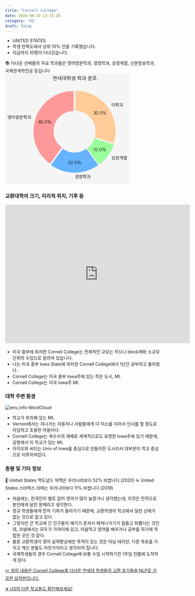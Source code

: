 ```yaml
---
title: "Cornell College"
date: 2020-08-19 13:15:34
category: 'US'
draft: false
---
```



* UNITED STATES
* 학생 만족도에서 상위 10% 안을 기록했습니다.
* 지금까지 10명이 다녀갔습니다. 

📚 다녀온 선배들의 주요 학과들은 영어영문학과, 경영학과, 상경계열, 신문방송학과, 국제관계학전공 등입니다
![department-info](../plots/US000055.png)
### 교환대학의 크기, 지리적 위치, 기후 등
<iframe
width="600"
height="450"
frameborder="0" style="border:0"
src="https://www.google.com/maps/embed/v1/place?key=AIzaSyC9e1AME-pVmWC4hBpFdu5S4dKzyepa3HQ&q=Cornell+College&center=41.9269546,-91.4253502&zoom=14" allowfullscreen>
</iframe>

* 미국 중부에 위치한 Cornell College는 전체적인 규모는 작으나 block제와 소규모 단위의 수업으로 알려져 있습니다.
* 나는 미국 중부 Iowa State에 위치한 Cornell College에서 1년간 공부하고 돌아왔다.
* Cornell College는 미국 중부 Iowa주에 있는 작은 도시, Mt.
* Cornell College는 미국 Iowa주 Mt.


### 대학 주변 환경

![env_info-WordCloud](../univ_wordclouds_okt/env_info/US000055_env_info_okt.png)

* 학교가 위치해 있는 Mt.
* Vernon에서는 지나가는 자동차나 사람들에게 다 미소를 지어서 인사를 할 정도로 아담하고 조용한 마을이다.
* Cornell College는 옥수수의 재배로 세계적으로도 유명한 Iowa주에 있기 때문에, 공항에서 이 학교가 있는 Mt.
* 아이오와 씨티는 Univ of Iowa를 중심으로 만들어진 도시라서 대부분이 학교 중심으로 이루어져있다.


### 총평 및 기타 정보 
🍔 United States 맥도날드 빅맥은 우리나라보다 52% 비쌉니다 (2020)
☕️ United States 스타벅스 라떼는 우리나라보다 11% 비쌉니다 (2019)
* 처음에는, 한국인이 별로 없어 영어가 많이 늘겠거니 생각했는데, 이것은 전적으로 본인에게 달린 문제라고 생각한다.
* 정규 학생들에게 먼저 기회가 돌아가기 때문에, 교환학생이 학교에서 일한 선례가 없는 것으로 알고 있다.
* 그렇지만 큰 학교에 간 친구들의 얘기가 혼자서 헤쳐나가기가 힘들고 외롭다는 것인데, 코넬에서는 모두가 가까이에 있고, 마음먹고 영어를 배우거나 공부를 하기에 적합한 곳인 것 같다.
* 물론 교환학생이 영어 실력향상에만 목적이 있는 것은 아닐 테지만, 다른 목표를 가지고 계신 분들도 마찬가지라고 생각되어 집니다.
* 국제학생들의 경우 Cornell College에 보통 수업 시작하기전 1주일 전쯤에 도착하게 된다.


[✏️ 위의 내용은 Cornell College를 다녀온 연세대 학생들의 교환 후기들을 NLP로 가공한 요약본입니다.](http://oia.yonsei.ac.kr/partner/expReport.asp?ucode=US000055&bgbn=A)

[✈️ US의 다른 학교들도 확인해보세요!](https://yonsei-exchange.netlify.app/?category=US)

